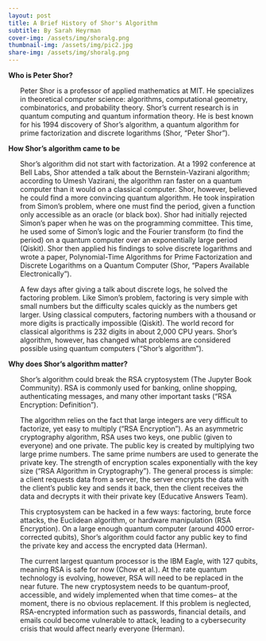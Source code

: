 ```yaml
---
layout: post
title: A Brief History of Shor's Algorithm
subtitle: By Sarah Heyrman
cover-img: /assets/img/shoralg.png
thumbnail-img: /assets/img/pic2.jpg
share-img: /assets/img/shoralg.png
---
```


**Who is Peter Shor?**
<ul>
Peter Shor is a professor of applied mathematics at MIT. He specializes in theoretical computer science: algorithms, computational geometry, combinatorics, and probability theory. Shor’s current research is in quantum computing and quantum information theory. He is best known for his 1994 discovery of Shor’s algorithm, a quantum algorithm for prime factorization and discrete logarithms (Shor, “Peter Shor”). 
</ul>

**How Shor’s algorithm came to be**
<ul>
Shor’s algorithm did not start with factorization. At a 1992 conference at Bell Labs, Shor attended a talk about the Bernstein-Vazirani algorithm; according to Umesh Vazirani, the algorithm ran faster on a quantum computer than it would on a classical computer. Shor, however, believed he could find a more convincing quantum algorithm. He took inspiration from Simon’s problem, where one must find the period, given a function only accessible as an oracle (or black box). Shor had initially rejected Simon’s paper when he was on the programming committee. This time, he used some of Simon’s logic and the Fourier transform (to find the period) on a quantum computer over an exponentially large period (Qiskit). Shor then applied his findings to solve discrete logarithms and wrote a paper, Polynomial-Time Algorithms for Prime Factorization and Discrete Logarithms on a Quantum Computer (Shor, “Papers Available Electronically”). 
</ul>
<ul>
A few days after giving a talk about discrete logs, he solved the factoring problem. Like Simon’s problem, factoring is very simple with small numbers but the difficulty scales quickly as the numbers get larger. Using classical computers, factoring numbers with a thousand or more digits is practically impossible (Qiskit). The world record for classical algorithms is 232 digits in about 2,000 CPU years. Shor’s algorithm, however, has changed what problems are considered possible using quantum computers (“Shor’s algorithm”).
</ul>

**Why does Shor’s algorithm matter?**
<ul>
Shor’s algorithm could break the RSA cryptosystem (The Jupyter Book Community). RSA is commonly used for banking, online shopping, authenticating messages, and many other important tasks (“RSA Encryption: Definition”). 

The algorithm relies on the fact that large integers are very difficult to factorize, yet easy to multiply (“RSA Encryption”). As an asymmetric cryptography algorithm, RSA uses two keys, one public (given to everyone) and one private. The public key is created by multiplying two large prime numbers. The same prime numbers are used to generate the private key.  The strength of encryption scales exponentially with the key size (“RSA Algorithm in Cryptography”). The general process is simple: a client requests data from a server, the server encrypts the data with the client’s public key and sends it back, then the client receives the data and decrypts it with their private key (Educative Answers Team). 

This cryptosystem can be hacked in a few ways: factoring, brute force attacks, the Euclidean algorithm, or hardware manipulation (RSA Encryption). On a large enough quantum computer (around 4000 error-corrected qubits), Shor’s algorithm could factor any public key to find the private key and access the encrypted data (Herman). 

The current largest quantum processor is the IBM Eagle, with 127 qubits, meaning RSA is safe for now (Chow et al.). At the rate quantum technology is evolving, however, RSA will need to be replaced in the near future. The new cryptosystem needs to be quantum-proof, accessible, and widely implemented when that time comes– at the moment, there is no obvious replacement. If this problem is neglected, RSA-encrypted information such as passwords, financial details, and emails could become vulnerable to attack, leading to a cybersecurity crisis that would affect nearly everyone (Herman). 
</ul>
